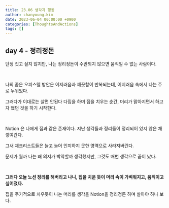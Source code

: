```yaml
---
title: 23.06 생각과 행동
author: chanyoung.kim
date: 2023-06-04 00:00:00 +0900
categories: [ThoughtsAndActions]
tags: []
---
```


## day 4 - 정리정돈

단정 짓고 싶지 않지만, 나는 정리정돈이 수반되지 않으면 움직일 수 없는 사람이다.

<br/>



나의 좁은 오피스텔 방안은 어지러움과 깨끗함이 반복되는데, 어지러움 속에서 나는 주로 누워있다.

그러다가 이대로는 살면 안된다 다짐을 하며 집을 치우는 순간, 머리가 맑아지면서 하고자 했던 것을 하기 시작한다.

<br/>



Notion 은 나에게 집과 같은 존재이다. 지난 생각들과 정리들이 정리되어 있지 않은 채 쌓여간다.

그새 체크리스트들은 늘고 늘어 인지하지 못한 영역으로 사라져버린다.

문제가 뭘까 나는 왜 의지가 박약할까 생각했지만, 그것도 매번 생각으로 끝이 났다.

<br/>



**그러다 오늘 노션 정리를 해버리고 나니, 집을 치운 듯이 머리 속이 가벼워지고, 움직이고 싶어졌다.**

집을 주기적으로 치우듯이 나는 머리를 생각을 Notion을 정리정돈 하며 살아야 하나 보다.

